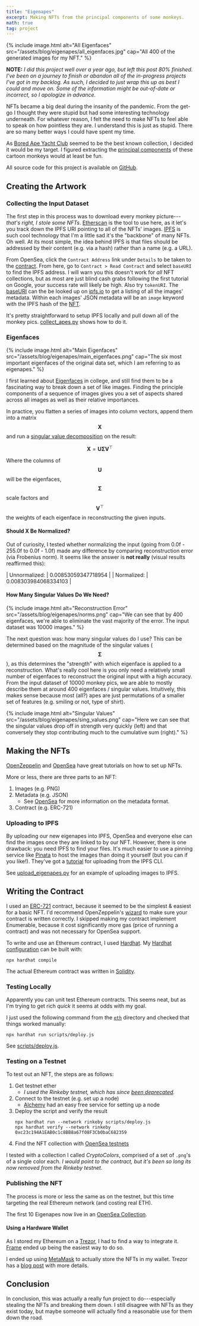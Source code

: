 ```yaml
---
title: "Eigenapes"
excerpt: Making NFTs from the principal components of some monkeys.
math: true
tag: project
---
```


{% include image.html alt="All Eigenfaces" src="/assets/blog/eigenapes/all_eigenfaces.jpg" cap="All 400 of the generated images for my NFT." %}

**NOTE:** *I did this project well over a year ago, but left this post 80% finished.
I've been on a journey to finish or abandon all of the in-progress projects I've got in my backlog.
As such, I decided to just wrap this up as best I could and move on.
Some of the information might be out-of-date or incorrect, so I apologize in advance.*

NFTs became a big deal during the insanity of the pandemic.
From the get-go I thought they were stupid but had some interesting technology underneath.
For whatever reason, I felt the need to make NFTs to feel able to speak on how pointless they are.
I understand this is just as stupid.
There are so many better ways I could have spent my time.

As [Bored Ape Yacht Club](https://opensea.io/collection/boredapeyachtclub) seemed to be the best known collection, I decided it would be my target.
I figured extracting the [principal components](https://en.wikipedia.org/wiki/Principal_component_analysis) of these cartoon monkeys would at least be fun.

All source code for this project is available on [GitHub](https://github.com/pens/eigenapes).

## Creating the Artwork

### Collecting the Input Dataset


The first step in this process was to download every monkey picture---*that's right, I stole some NFTs*.
[Etherscan](https://etherscan.io/) is the tool to use here, as it let's you track down the IPFS URI pointing to all of the NFTs' images.
[IPFS](https://en.wikipedia.org/wiki/InterPlanetary_File_System) is such cool technology that I'm a little sad it's the "backbone" of many NFTs.
Oh well.
At its most simple, the idea behind IPFS is that files should be addressed by their content (e.g. via a hash) rather than a name (e.g. a URL).

From OpenSea, click the `Contract Address` link under `Details` to be taken to the [contract](https://etherscan.io/address/0xbc4ca0eda7647a8ab7c2061c2e118a18a936f13d).
From here, go to `Contract > Read Contract` and select `baseURI` to find the IPFS address.
I will warn you this doesn't work for *all* NFT collections, but as most are just blind cash grabs following the first tutorial on Google, your success rate will likely be high.
Also try `tokenURI`.
The [baseURI](https://etherscan.io/address/0xbc4ca0eda7647a8ab7c2061c2e118a18a936f13d#readContract) can the be looked up on [ipfs.io](https://ipfs.io/ipfs/QmeSjSinHpPnmXmspMjwiXyN6zS4E9zccariGR3jxcaWtq/) to get a listing of all the images' metadata.
Within each images' JSON metadata will be an `image` keyword with the IPFS hash of the [NFT](https://ipfs.io/ipfs/QmRRPWG96cmgTn2qSzjwr2qvfNEuhunv6FNeMFGa9bx6mQ).

It's pretty straightforward to setup IPFS locally and pull down all of the monkey pics.
[collect_apes.py](https://github.com/pens/eigenapes/blob/main/collect_apes.py) shows how to do it.

### Eigenfaces

{% include image.html alt="Main Eigenfaces" src="/assets/blog/eigenapes/main_eigenfaces.png" cap="The six most important eigenfaces of the original data set, which I am referring to as eigenapes." %}

I first learned about [Eigenfaces](https://en.wikipedia.org/wiki/Eigenface) in college, and still find them to be a fascinating way to break down a set of like images.
Finding the principle components of a sequence of images gives you a set of aspects shared across all images as well as their relative importances.

In practice, you flatten a series of images into column vectors, append them into a matrix $$ \mathbf{X} $$ and run a [singular value decomposition](https://en.wikipedia.org/wiki/Singular_value_decomposition) on the result:

$$ \mathbf{X} = \mathbf{U} \mathbf{\Sigma} \mathbf{V}^\top $$

Where the columns of $$ \mathbf{U} $$ will be the eigenfaces, $$ \mathbf{\Sigma} $$ scale factors and $$ \mathbf{V}^\top $$ the weights of each eigenface in reconstructing the given inputs.

#### Should X Be Normalized?

Out of curiosity, I tested whether normalizing the input (going from 0.0f - 255.0f to 0.0f - 1.0f) made any difference by comparing reconstruction error (via Frobenius norm).
It seems like the answer is **not really** (visual results reaffirmed this):

| Unnormalized: | 0.00853059347718954 |
| Normalized: | 0.008303984068334103 |

#### How Many Singular Values Do We Need?

{% include image.html alt="Reconstruction Error" src="/assets/blog/eigenapes/norms.png" cap="We can see that by 400 eigenfaces, we're able to eliminate the vast majority of the error. The input dataset was 10000 images." %}

The next question was: how many singular values do I use?
This can be determined based on the magnitude of the singular values ($$ \mathbf{\Sigma} $$), as this determines the "strength" with which eigenface is applied to a reconstruction.
What's really cool here is you only need a relatively small number of eigenfaces to reconstruct the original input with a high accuracy.
From the input dataset of 10000 monkey pics, we are able to mostly describe them at around 400 eigenfaces / singular values.
Intuitively, this makes sense because most (all?) apes are just permutations of a smaller set of features (e.g. smiling or not, type of shirt).

{% include image.html alt="Singular Values" src="/assets/blog/eigenapes/sing_values.png" cap="Here we can see that the singular values drop off in strength very quickly (left) and that conversely they stop contributing much to the cumulative sum (right)." %}

## Making the NFTs

[OpenZeppelin](https://docs.openzeppelin.com/learn/) and [OpenSea](https://docs.opensea.io/docs/getting-started) have great tutorials on how to set up NFTs.

More or less, there are three parts to an NFT:

1. Images (e.g. PNG)
2. Metadata (e.g. JSON)
    - See [OpenSea](https://docs.opensea.io/docs/metadata-standards) for more information on the metadata format.
3. Contract (e.g. ERC-721)

### Uploading to IPFS

By uploading our new eigenapes into IPFS, OpenSea and everyone else can find the images once they are linked to by our NFT.
However, there is one drawback: you need IPFS to find your files.
It's much easier to use a pinning service like [Pinata](https://www.pinata.cloud/) to host the images than doing it yourself (but you can if you like!).
They've got a [tutorial](https://docs.pinata.cloud/api-pinning/pinning-services-api#configuring-pinata-in-the-ipfs-cli) for uploading from the IPFS CLI.

See [upload_eigenapes.py](https://github.com/pens/eigenapes/blob/main/upload_eigenapes.py) for an example of uploading images to IPFS.

## Writing the Contract

I used an [ERC-721](https://eips.ethereum.org/EIPS/eip-721) contract, because it seemed to be the simplest & easiest for a basic NFT.
I'd recommend OpenZeppelin's [wizard](https://wizard.openzeppelin.com/#erc721) to make sure your contract is written correctly.
I skipped making my contract implement Enumerable, because it cost significantly more gas (price of running a contract) and was not necessary for OpenSea support.

To write and use an Ethereum contract, I used [Hardhat](https://hardhat.org/).
My [Hardhat configuration](https://github.com/pens/eigenapes/blob/main/eth/hardhat.config.js) can be built with:
```shell
npx hardhat compile
```
The actual Ethereum contract was written in [Solidity](https://github.com/pens/eigenapes/blob/main/eth/contracts/eigenapes.sol).

### Testing Locally

Apparently you can unit test Ethereum contracts.
This seems neat, but as I'm trying to get rich *quick* it seems at odds with my goal.

I just used the following command from the [`eth`](https://github.com/pens/eigenapes/tree/main/eth) directory and checked that things worked manually:
```shell
npx hardhat run scripts/deploy.js
```
See [scripts/deploy.js](https://github.com/pens/eigenapes/blob/main/eth/scripts/deploy.js).

### Testing on a Testnet

To test out an NFT, the steps are as follows:

1. Get testnet ether
    - *I used the Rinkeby testnet, which has since [been deprecated](https://blog.ethereum.org/2022/06/21/testnet-deprecation).*
2. Connect to the testnet (e.g. set up a node)
    - [Alchemy](https://www.alchemy.com/) had an easy free service for setting up a node
3. Deploy the script and verify the result
    ```shell
    npx hardhat run --network rinkeby scripts/deploy.js
    npx hardhat verify --network rinkeby 0xc23c194A1EAB0c1c8BB8a67f08F3Cb0baC682359
    ```
4. Find the NFT collection with [OpenSea testnets](https://testnets.opensea.io/)

I tested with a collection I called *CryptoColors*, comprised of a set of `.png`'s of a single color each.
*I would point to the contract, but it's been so long its now removed from the Rinkeby testnet.*

### Publishing the NFT

The process is more or less the same as on the testnet, but this time targeting the real Ethereum network (and costing real ETH).

The first 10 Eigenapes now live in an [OpenSea Collection](https://opensea.io/collection/eigenapes).

#### Using a Hardware Wallet

As I stored my Ethereum on a [Trezor](https://trezor.io/trezor-model-one), I had to find a way to integrate it.
[Frame](https://frame.sh/) ended up being the easiest way to do so.

I ended up using [MetaMask](https://metamask.io/) to actually store the NFTs in my wallet.
Trezor has a [blog post](https://blog.trezor.io/how-to-use-nfts-with-a-hardware-wallet-9b4308397ea7) with more details.

## Conclusion

In conclusion, this was actually a really fun project to do---especially stealing the NFTs and breaking them down.
I still disagree with NFTs as they exist today, but maybe someone will actually find a reasonable use for them down the road.